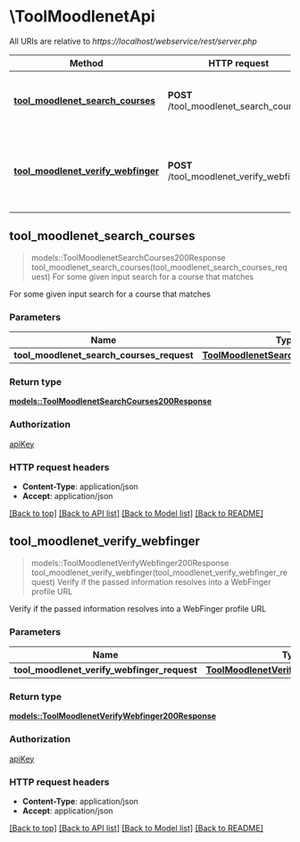 # \ToolMoodlenetApi

All URIs are relative to *https://localhost/webservice/rest/server.php*

Method | HTTP request | Description
------------- | ------------- | -------------
[**tool_moodlenet_search_courses**](ToolMoodlenetApi.md#tool_moodlenet_search_courses) | **POST** /tool_moodlenet_search_courses | For some given input search for a course that matches
[**tool_moodlenet_verify_webfinger**](ToolMoodlenetApi.md#tool_moodlenet_verify_webfinger) | **POST** /tool_moodlenet_verify_webfinger | Verify if the passed information resolves into a WebFinger profile URL



## tool_moodlenet_search_courses

> models::ToolMoodlenetSearchCourses200Response tool_moodlenet_search_courses(tool_moodlenet_search_courses_request)
For some given input search for a course that matches

For some given input search for a course that matches

### Parameters


Name | Type | Description  | Required | Notes
------------- | ------------- | ------------- | ------------- | -------------
**tool_moodlenet_search_courses_request** | [**ToolMoodlenetSearchCoursesRequest**](ToolMoodlenetSearchCoursesRequest.md) |  | [required] |

### Return type

[**models::ToolMoodlenetSearchCourses200Response**](tool_moodlenet_search_courses_200_response.md)

### Authorization

[apiKey](../README.md#apiKey)

### HTTP request headers

- **Content-Type**: application/json
- **Accept**: application/json

[[Back to top]](#) [[Back to API list]](../README.md#documentation-for-api-endpoints) [[Back to Model list]](../README.md#documentation-for-models) [[Back to README]](../README.md)


## tool_moodlenet_verify_webfinger

> models::ToolMoodlenetVerifyWebfinger200Response tool_moodlenet_verify_webfinger(tool_moodlenet_verify_webfinger_request)
Verify if the passed information resolves into a WebFinger profile URL

Verify if the passed information resolves into a WebFinger profile URL

### Parameters


Name | Type | Description  | Required | Notes
------------- | ------------- | ------------- | ------------- | -------------
**tool_moodlenet_verify_webfinger_request** | [**ToolMoodlenetVerifyWebfingerRequest**](ToolMoodlenetVerifyWebfingerRequest.md) |  | [required] |

### Return type

[**models::ToolMoodlenetVerifyWebfinger200Response**](tool_moodlenet_verify_webfinger_200_response.md)

### Authorization

[apiKey](../README.md#apiKey)

### HTTP request headers

- **Content-Type**: application/json
- **Accept**: application/json

[[Back to top]](#) [[Back to API list]](../README.md#documentation-for-api-endpoints) [[Back to Model list]](../README.md#documentation-for-models) [[Back to README]](../README.md)

